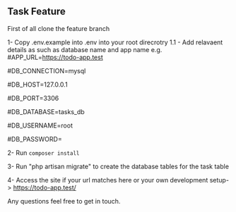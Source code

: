 ## Task Feature

First of all clone the feature branch

1- Copy .env.example into .env into your root direcrotry
1.1 - Add relavaent details as such as database name and app name 
e.g. 
#APP_URL=https://todo-app.test


#DB_CONNECTION=mysql

#DB_HOST=127.0.0.1

#DB_PORT=3306

#DB_DATABASE=tasks_db

#DB_USERNAME=root

#DB_PASSWORD=

2- Run `composer install`

3- Run "php artisan migrate" to create the database tables for the task table  

4- Access the site if your url matches here or your own development setup-> https://todo-app.test/


Any questions feel free to get in touch. 
   
